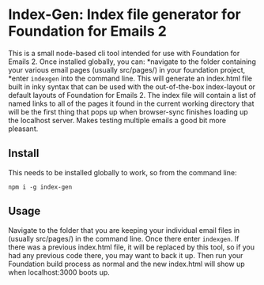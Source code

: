 # Index-Gen: Index file generator for Foundation for Emails 2

This is a small node-based cli tool intended for use with Foundation for Emails 2. Once installed globally, you can:
*navigate to the folder containing your various email pages (usually src/pages/) in your foundation project,
*enter `indexgen` into the command line.
This will generate an index.html file built in inky syntax that can be used with the out-of-the-box index-layout or default layouts of Foundation for Emails 2. The index file will contain a list of named links to all of the pages it found in the current working directory that will be the first thing that pops up when browser-sync finishes loading up the localhost server. Makes testing multiple emails a good bit more pleasant.

## Install
This needs to be installed globally to work, so from the command line: 

```npm i -g index-gen```

## Usage
Navigate to the folder that you are keeping your individual email files in (usually src/pages/) in the command line. Once there enter `indexgen`. If there was a previous index.html file, it will be replaced by this tool, so if you had any previous code there, you may want to back it up. Then run your Foundation build process as normal and the new index.html will show up when localhost:3000 boots up.